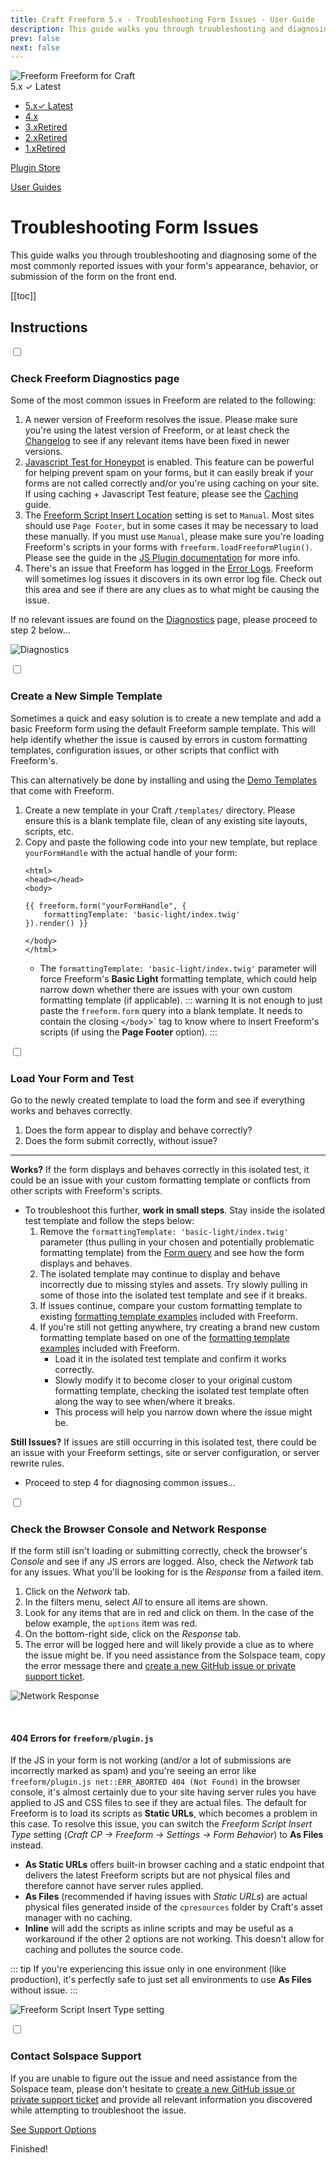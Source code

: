 ```yaml
---
title: Craft Freeform 5.x - Troubleshooting Form Issues - User Guide
description: This guide walks you through troubleshooting and diagnosing some of the most commonly reported issues with your form's appearance, behavior, or submission of the form on the front end.
prev: false
next: false
---
```


<meta property="og:image" content="https://docs.solspace.com/extras/social/craft/freeform/freeform.png" />

<div id="pr-heading">
    <img src="https://docs.solspace.com/extras/icons/products/freeform-icon.png" alt="Freeform" class="pr-image">
    <span class="pr-name">Freeform</span>
    <span class="pr-category">for Craft</span>
    <div class="pr-v-wrapper">
        <div class="pr-v">
            <span class="pr-v-v">5.x</span>
            <span class="pr-v-type pr-latest">✓ Latest</span>
            <span class="pr-v-arrow arrow down"></span>
        </div>
        <ul class="pr-v-list">
            <li><a href="/craft/freeform/v5/">5.x<span class="pr-v-type pr-latest">✓ Latest</span></a></li>
            <li><a href="/craft/freeform/v4/">4.x</a></li>
            <li><a href="/craft/freeform/v3/">3.x<span class="pr-v-type pr-retired">Retired</span></a></li>
            <li><a href="/craft/freeform/v2/">2.x<span class="pr-v-type pr-retired">Retired</span></a></li>
            <li><a href="/craft/freeform/v1/">1.x<span class="pr-v-type pr-retired">Retired</span></a></li>
        </ul>
    </div>
    <div class="pr-buy">
        <a href="https://plugins.craftcms.com/freeform" class="button button-blue"><span class="external-url">Plugin Store</span></a>
    </div>
</div>

<span class="page-section"><a href="/craft/freeform/v5/guides/">User Guides</a></span>

# Troubleshooting Form Issues

This guide walks you through troubleshooting and diagnosing some of the most commonly reported issues with your form's appearance, behavior, or submission of the form on the front end.


[[toc]]


## Instructions

<div class="step">
<label for="step1"><input type="checkbox" class="step-check" id="step1">

### Check Freeform Diagnostics page

</label>

Some of the most common issues in Freeform are related to the following:

1. A newer version of Freeform resolves the issue. Please make sure you're using the latest version of Freeform, or at least check the [Changelog](../configuration/changelog/) to see if any relevant items have been fixed in newer versions.
2. [Javascript Test for Honeypot](../forms/spam-protection/#freeform-javascript-test) is enabled. This feature can be powerful for helping prevent spam on your forms, but it can easily break if your forms are not called correctly and/or you're using caching on your site. If using caching + Javascript Test feature, please see the [Caching](../templates/caching/) guide.
3. The [Freeform Script Insert Location](../configuration/settings/#freeform-javascript-insertion-location) setting is set to `Manual`. Most sites should use `Page Footer`, but in some cases it may be necessary to load these manually. If you must use `Manual`, please make sure you're loading Freeform's scripts in your forms with `freeform.loadFreeformPlugin()`. Please see the guide in the [JS Plugin documentation](../developer/js-plugin/#loading-freeform-js-manually) for more info.
4. There's an issue that Freeform has logged in the [Error Logs](../configuration/settings/#error-log). Freeform will sometimes log issues it discovers in its own error log file. Check out this area and see if there are any clues as to what might be causing the issue.

If no relevant issues are found on the [Diagnostics](../configuration/diagnostics/) page, please proceed to step 2 below...

![Diagnostics](../images/cp/diagnostics.png)

</div>

<div class="step">
<label for="step2"><input type="checkbox" class="step-check" id="step2">

### Create a New Simple Template

</label>

Sometimes a quick and easy solution is to create a new template and add a basic Freeform form using the default Freeform sample template. This will help identify whether the issue is caused by errors in custom formatting templates, configuration issues, or other scripts that conflict with Freeform's.

This can alternatively be done by installing and using the [Demo Templates](../configuration/demo-templates/) that come with Freeform.

1. Create a new template in your Craft `/templates/` directory. Please ensure this is a blank template file, clean of any existing site layouts, scripts, etc.
2. Copy and paste the following code into your new template, but replace `yourFormHandle` with the actual handle of your form:
    ``` twig
    <html>
    <head></head>
    <body>

    {{ freeform.form("yourFormHandle", {
        formattingTemplate: 'basic-light/index.twig'
    }).render() }}

    </body>
    </html>
    ```
    - The `formattingTemplate: 'basic-light/index.twig'` parameter will force Freeform's **Basic Light** formatting template, which could help narrow down whether there are issues with your own custom formatting template (if applicable).
    ::: warning
    It is not enough to just paste the `freeform.form` query into a blank template. It needs to contain the closing `</body`>` tag to know where to insert Freeform's scripts (if using the **Page Footer** option).
    :::

</div>

<div class="step">
<label for="step3"><input type="checkbox" class="step-check" id="step3">

### Load Your Form and Test

</label>

Go to the newly created template to load the form and see if everything works and behaves correctly.

1. Does the form appear to display and behave correctly?
2. Does the form submit correctly, without issue?

---

**<span class="green">Works?</span>** If the form displays and behaves correctly in this isolated test, it could be an issue with your custom formatting template or conflicts from other scripts with Freeform's scripts.

- To troubleshoot this further, **work in small steps**. Stay inside the isolated test template and follow the steps below:
    1. Remove the `formattingTemplate: 'basic-light/index.twig'` parameter (thus pulling in your chosen and potentially problematic formatting template) from the [Form query](../templates/queries/form/) and see how the form displays and behaves.
    2. The isolated template may continue to display and behave incorrectly due to missing styles and assets. Try slowly pulling in some of those into the isolated test template and see if it breaks.
    3. If issues continue, compare your custom formatting template to existing [formatting template examples](../templates/formatting/) included with Freeform.
    4. If you're still not getting anywhere, try creating a brand new custom formatting template based on one of the [formatting template examples](../templates/formatting/) included with Freeform.
        - Load it in the isolated test template and confirm it works correctly.
        - Slowly modify it to become closer to your original custom formatting template, checking the isolated test template often along the way to see when/where it breaks.
        - This process will help you narrow down where the issue might be.

**<span class="red">Still Issues?</span>** If issues are still occurring in this isolated test, there could be an issue with your Freeform settings, site or server configuration, or server rewrite rules.

- Proceed to step 4 for diagnosing common issues...

</div>

<div class="step">
<label for="step4"><input type="checkbox" class="step-check" id="step4">

### Check the Browser Console and Network Response

</label>

If the form still isn't loading or submitting correctly, check the browser's _Console_ and see if any JS errors are logged. Also, check the _Network_ tab for any issues. What you'll be looking for is the _Response_ from a failed item.

1. Click on the _Network_ tab.
2. In the filters menu, select _All_ to ensure all items are shown.
3. Look for any items that are in <span class="red">red</span> and click on them. In the case of the below example, the `options` item was red.
4. On the bottom-right side, click on the _Response_ tab.
5. The error will be logged here and will likely provide a clue as to where the issue might be. If you need assistance from the Solspace team, copy the error message there and [create a new GitHub issue or private support ticket](/support/).

![Network Response](../images/guides/troubleshooting-forms-network-response.png)

<br />

#### 404 Errors for `freeform/plugin.js`
If the JS in your form is not working (and/or a lot of submissions are incorrectly marked as spam) and you're seeing an error like `freeform/plugin.js net::ERR_ABORTED 404 (Not Found)` in the browser console, it's almost certainly due to your site having server rules you have applied to JS and CSS files to see if they are actual files. The default for Freeform is to load its scripts as **Static URLs**, which becomes a problem in this case. To resolve this issue, you can switch the _Freeform Script Insert Type_ setting (_Craft CP → Freeform → Settings → Form Behavior_) to **As Files** instead.

- **As Static URLs** offers built-in browser caching and a static endpoint that delivers the latest Freeform scripts but are not physical files and therefore cannot have server rules applied.
- **As Files** (recommended if having issues with _Static URLs_) are actual physical files generated inside of the `cpresources` folder by Craft's asset manager with no caching.
- **Inline** will add the scripts as inline scripts and may be useful as a workaround if the other 2 options are not working. This doesn't allow for caching and pollutes the source code.

::: tip
If you're experiencing this issue only in one environment (like production), it's perfectly safe to just set all environments to use **As Files** without issue.
:::

![Freeform Script Insert Type setting](../images/common-issues_plugin-js-400.png)

</div>

<div class="step">
<label for="step5"><input type="checkbox" class="step-check" id="step5">

### Contact Solspace Support

</label>

If you are unable to figure out the issue and need assistance from the Solspace team, please don't hesitate to [create a new GitHub issue or private support ticket](/support/) and provide all relevant information you discovered while attempting to troubleshoot the issue.

<a href="/support/" class="button"><span>See Support Options</span></a>

</div>

<div class="step-finished">Finished!</div>
